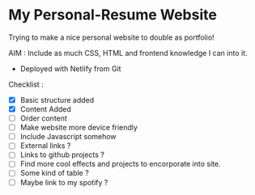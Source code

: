# My Personal-Resume Website

Trying to make a nice personal website to double as portfolio!

AIM : Include as much CSS, HTML and frontend knowledge I can into it. 

- Deployed with Netlify from Git

Checklist :
- [x] Basic structure added
- [x] Content Added
- [ ] Order content
- [ ] Make website more device friendly
- [ ] Include Javascript somehow
- [ ] External links ?
- [ ] Links to github projects ?
- [ ] Find more cool effects and projects to encorporate into site.
- [ ] Some kind of table ?
- [ ] Maybe link to my spotify ?
